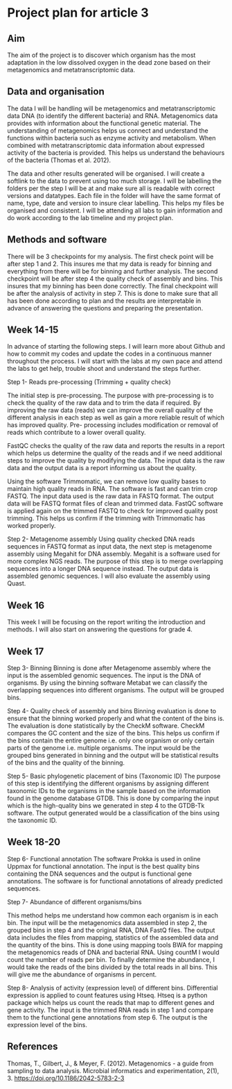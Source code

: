 # Project plan for article 3
## Aim

The aim of the project is to discover which organism has the most adaptation in the low dissolved oxygen in the dead zone based on their metagenomics and metatranscriptomic data. 

## Data and organisation 
The data I will be handling will be metagenomics and metatranscriptomic data DNA (to identify the different bacteria) and RNA. Metagenomics data provides with information about the functional genetic material. The understanding of metagenomics helps us connect and understand the functions within bacteria such as enzyme activity and metabolism.  When combined with metatranscriptomic data information about expressed activity of the bacteria is provided. This helps us understand the behaviours of the bacteria (Thomas et al. 2012). 

The data and other results generated will be organised. I will create a softlink to the data to prevent using too much storage. I will be labelling the folders per the step I will be at and make sure all is readable with correct versions and datatypes. Each file in the folder will have the same format of name, type, date and version to insure clear labelling. This helps my files be organised and consistent. I will be attending all labs to gain information and do work according to the lab timeline and my project plan.

## Methods and software
There will be 3 checkpoints for my analysis. The first check point will be after step 1 and 2. This insures me that my data is ready for binning and everything from there will be for binning and further analysis. The second checkpoint will be after step 4 the quality check of assembly and bins. This insures that my binning has been done correctly. The final checkpoint will be after the analysis of activity in step 7. This is done to make sure that all has been done according to plan and the results are interpretable in advance of answering the questions and preparing the presentation. 

## Week 14-15

In advance of starting the following steps. I will learn more about Github and how to commit my codes and update the codes in a continuous manner throughout the process. I will start with the labs at my own pace and attend the labs to get help, trouble shoot and understand the steps further.  

Step 1- Reads pre-processing (Trimming + quality check)

The initial step is pre-processing. The purpose with pre-processing is to check the quality of the raw data and to trim the data if required. By improving the raw data (reads) we can improve the overall quality of the different analysis in each step as well as gain a more reliable result of which has improved quality.  Pre- processing includes modification or removal of reads which contribute to a lower overall quality. 

FastQC checks the quality of the raw data and reports the results in a report which helps us determine the quality of the reads and if we need additional steps to improve the quality by modifying the data. The input data is the raw data and the output data is a report informing us about the quality. 

Using the software Trimmomatic, we can remove low quality bases to maintain high quality reads in RNA. The software is fast and can trim crop FASTQ. The input data used is the raw data in FASTQ format. The output data will be FASTQ format files of clean and trimmed data. FastQC software is applied again on the trimmed FASTQ to check for improved quality post trimming. This helps us confirm if the trimming with Trimmomatic has worked properly. 

Step 2- Metagenome assembly
Using quality checked DNA reads sequences in FASTQ format as input data, the next step is metagenome assembly using Megahit for DNA assembly. Megahit is a software used for more complex NGS reads. The purpose of this step is to merge overlapping sequences into a longer DNA sequence instead. The output data is assembled genomic sequences. I will also evaluate the assembly using Quast. 

## Week 16 
This week I will be focusing on the report writing the introduction and methods. I will also start on answering the questions for grade 4. 

## Week 17 

Step 3- Binning
Binning is done after Metagenome assembly where the input is the assembled genomic sequences. The input is the DNA of organisms. By using the binning software Metabat we can classify the overlapping sequences into different organisms. The output will be grouped bins. 

Step 4- Quality check of assembly and bins
Binning evaluation is done to ensure that the binning worked properly and what the content of the bins is. The evaluation is done statistically by the CheckM software. CheckM compares the GC content and the size of the bins. This helps us confirm if the bins contain the entire genome i.e. only one organism or only certain parts of the genome i.e. multiple organisms. The input would be the grouped bins generated in binning and the output will be statistical results of the bins and the quality of the binning. 

Step 5- Basic phylogenetic placement of bins (Taxonomic ID)
The purpose of this step is identifying the different organisms by assigning different taxonomic IDs to the organisms in the sample based on the information found in the genome database GTDB. This is done by comparing the input which is the high-quality bins we generated in step 4 to the GTDB-Tk software. The output generated would be a classification of the bins using the taxonomic ID. 

## Week 18-20

Step 6- Functional annotation 
The software Prokka is used in online Uppmax for functional annotation. The input is the best quality bins containing the DNA sequences and the output is functional gene annotations. The software is for functional annotations of already predicted sequences. 

Step 7-  Abundance of different organisms/bins

This method helps me understand how common each organism is in each bin. The input will be the metagenomics data assembled in step 2, the grouped bins in step 4 and the original RNA, DNA FastQ files. The output data includes the files from mapping, statistics of the assembled data and the quantity of the bins. This is done using mapping tools BWA for mapping the metagenomics reads of DNA and bacterial RNA. Using countM I would count the number of reads per bin. To finally determine the abundance, I would take the reads of the bins divided by the total reads in all bins. This will give me the abundance of organisms in percent. 

Step 8- Analysis of activity (expression level) of different bins.
Differential expression is applied to count features using Htseq. Htseq is a python package which helps us count the reads that map to different genes and gene activity. The input is the trimmed RNA reads in step 1 and compare them to the functional gene annotations from step 6. The output is the expression level of the bins. 


## References 
Thomas, T., Gilbert, J., & Meyer, F. (2012). Metagenomics - a guide from sampling to data analysis. Microbial informatics and experimentation, 2(1), 3. https://doi.org/10.1186/2042-5783-2-3
